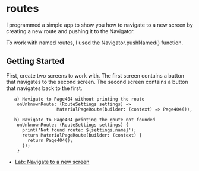 # routes

 I programmed a simple app to show you how to navigate to a new screen by creating a new route and pushing it to the Navigator. 

 To work with named routes, I used the Navigator.pushNamed() function.

## Getting Started

First, create two screens to work with. The first screen contains a button that navigates to the second screen. The second screen contains a button that navigates back to the first.

       a) Navigate to Page404 without printing the route 
        onUnknownRoute: (RouteSettings settings) =>
                       MaterialPageRoute(builder: (context) => Page404()),
      
       b) Navigate to Page404 printing the route not founded
        onUnknownRoute: (RouteSettings settings) {
          print('Not found route: ${settings.name}');
          return MaterialPageRoute(builder: (context) {
            return Page404();
          });
        }

- [Lab: Navigate to a new screen](https://flutter.dev/docs/cookbook/navigation/named-routes)



